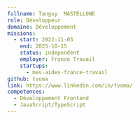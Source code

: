 ```yaml
---
fullname: Tanguy  MASTELLONE
role: Développeur
domaine: Développement
missions:
  - start: 2022-11-03
    end: 2025-10-15
    status: independent
    employer: France Travail
    startups:
      - mes-aides-france-travail
github: tvoma
link: https://www.linkedin.com/in/tvoma/
competences:
  - Développement Frontend
  - JavaScript/TypeScript
---
```

